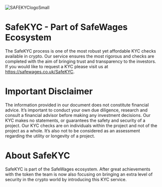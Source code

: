 ![SAFEKYClogoSmall](https://user-images.githubusercontent.com/103741461/163562507-785aa69e-5b3f-4448-b835-1cf7ede4577d.png)
# SafeKYC - Part of SafeWages Ecosystem
The SafeKYC process is one of the most robust yet affordable KYC checks available in crypto.
Our service ensures the most rigorous and checks are completed with the aim of bringing trust and transparency to the investors.
If you would like to request a KYC please visit us at https://safewages.co.uk/SafeKYC.

# Important Disclaimer
The information provided in our document does not constitute financial advice. It’s important to conduct your own due diligence, research and consult a financial advisor before making any investment decisions. Our KYC makes no statements, or guarantees the safety and security of a project. Our KYC checks are on individuals within the project and not of the project as a whole. It’s also not to be considered as an assessment regarding the utility or longevity of a project.

# About SafeKYC
SafeKYC is part of the SafeWages ecosystem. After great achievements with the token the team is now also focusing on bringing an extra level of security in the crypto world by introducing this KYC service.
